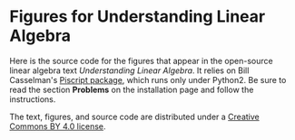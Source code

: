 # Figures for Understanding Linear Algebra

Here is the source code for the figures that appear in the open-source
linear algebra text *Understanding Linear Algebra*.  It relies on Bill
Casselman's [Piscript
package](https://personal.math.ubc.ca/~cass/piscript/), which runs only
under Python2.  Be sure to read the section **Problems** on the
installation page and follow the instructions.

The text, figures, and source code are distributed under a
[Creative Commons BY 4.0 license](https://creativecommons.org/licenses/by/4.0/).
